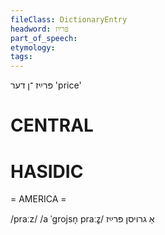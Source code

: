 ```yaml
---
fileClass: DictionaryEntry
headword: פּרײַז
part_of_speech: 
etymology: 
tags: 
---
```

פּרײַז
־ן
דער
'price'

CENTRAL
========

HASIDIC
=======
= AMERICA = 

/praːz/
/a ˈgrojsn̩ praːz̥/ אַ גרויסן פּרײַז